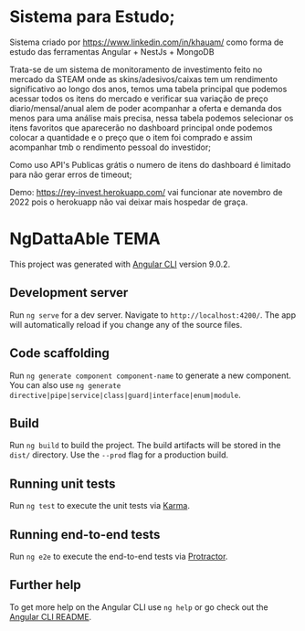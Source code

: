 # Sistema para Estudo;

 Sistema criado por https://www.linkedin.com/in/khauam/ como forma de estudo das ferramentas Angular + NestJs + MongoDB
 
 Trata-se de um sistema de monitoramento de investimento feito no mercado da STEAM onde as skins/adesivos/caixas tem um rendimento significativo ao longo dos anos, temos uma tabela principal que podemos acessar todos os itens do mercado e verificar sua variação de preço diario/mensal/anual alem de poder acompanhar a oferta e demanda dos menos para uma análise mais precisa, nessa tabela podemos selecionar os itens favoritos que aparecerão no dashboard principal onde podemos colocar a quantidade e o preço que o item foi comprado e assim acompanhar tmb o rendimento pessoal do investidor;

Como uso API's Publicas grátis o numero de itens do dashboard é limitado para não gerar erros de timeout;

Demo: https://rey-invest.herokuapp.com/ vai funcionar ate novembro de 2022 pois o herokuapp não vai deixar mais hospedar de graça. 

# NgDattaAble TEMA

This project was generated with [Angular CLI](https://github.com/angular/angular-cli) version 9.0.2.

## Development server

Run `ng serve` for a dev server. Navigate to `http://localhost:4200/`. The app will automatically reload if you change any of the source files.

## Code scaffolding

Run `ng generate component component-name` to generate a new component. You can also use `ng generate directive|pipe|service|class|guard|interface|enum|module`.

## Build

Run `ng build` to build the project. The build artifacts will be stored in the `dist/` directory. Use the `--prod` flag for a production build.

## Running unit tests

Run `ng test` to execute the unit tests via [Karma](https://karma-runner.github.io).

## Running end-to-end tests

Run `ng e2e` to execute the end-to-end tests via [Protractor](http://www.protractortest.org/).

## Further help

To get more help on the Angular CLI use `ng help` or go check out the [Angular CLI README](https://github.com/angular/angular-cli/blob/master/README.md).
